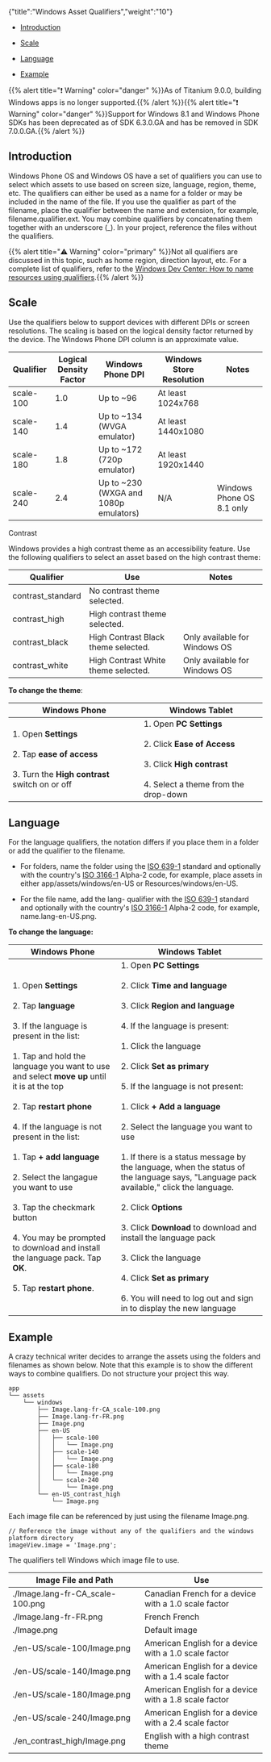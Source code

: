 {"title":"Windows Asset Qualifiers","weight":"10"}

* [Introduction](#introduction)

* [Scale](#scale)

* [Language](#language)

* [Example](#example)

{{% alert title="❗️ Warning" color="danger" %}}As of Titanium 9.0.0, building Windows apps is no longer supported.{{% /alert %}}{{% alert title="❗️ Warning" color="danger" %}}Support for Windows 8.1 and Windows Phone SDKs has been deprecated as of SDK 6.3.0.GA and has be removed in SDK 7.0.0.GA.{{% /alert %}}

## Introduction

Windows Phone OS and Windows OS have a set of qualifiers you can use to select which assets to use based on screen size, language, region, theme, etc. The qualifiers can either be used as a name for a folder or may be included in the name of the file. If you use the qualifier as part of the filename, place the qualifier between the name and extension, for example, filename.qualifier.ext. You may combine qualifiers by concatenating them together with an underscore (\_). In your project, reference the files without the qualifiers.

{{% alert title="⚠️ Warning" color="primary" %}}Not all qualifiers are discussed in this topic, such as home region, direction layout, etc. For a complete list of qualifiers, refer to the [Windows Dev Center: How to name resources using qualifiers](https://msdn.microsoft.com/en-us/library/windows/apps/xaml/hh965324.aspx).{{% /alert %}}

## Scale

Use the qualifiers below to support devices with different DPIs or screen resolutions. The scaling is based on the logical density factor returned by the device. The Windows Phone DPI column is an approximate value.

| Qualifier | Logical Density Factor | Windows Phone DPI | Windows Store Resolution | Notes |
| --- | --- | --- | --- | --- |
| scale-100 | 1.0 | Up to ~96 | At least 1024x768 |  |
| scale-140 | 1.4 | Up to ~134 (WVGA emulator) | At least 1440x1080 |  |
| scale-180 | 1.8 | Up to ~172 (720p emulator) | At least 1920x1440 |  |
| scale-240 | 2.4 | Up to ~230 (WXGA and 1080p emulators) | N/A | Windows Phone OS 8.1 only |

Contrast

Windows provides a high contrast theme as an accessibility feature. Use the following qualifiers to select an asset based on the high contrast theme:

| Qualifier | Use | Notes |
| --- | --- | --- |
| contrast\_standard | No contrast theme selected. |  |
| contrast\_high | High contrast theme selected. |  |
| contrast\_black | High Contrast Black theme selected. | Only available for Windows OS |
| contrast\_white | High Contrast White theme selected. | Only available for Windows OS |

**To change the theme**:

| Windows Phone | Windows Tablet |
| --- | --- |
| 1. Open **Settings**<br />    <br />2. Tap **ease of access**<br />    <br />3. Turn the **High contrast** switch on or off | 1. Open **PC Settings**<br />    <br />2. Click **Ease of Access**<br />    <br />3. Click **High contrast**<br />    <br />4. Select a theme from the drop-down |

## Language

For the language qualifiers, the notation differs if you place them in a folder or add the qualifier to the filename.

* For folders, name the folder using the [ISO 639-1](http://en.wikipedia.org/wiki/ISO_639-1) standard and optionally with the country's [ISO 3166-1](https://en.wikipedia.org/?title=ISO_3166-1) Alpha-2 code, for example, place assets in either app/assets/windows/en-US or Resources/windows/en-US.

* For the file name, add the lang- qualifier with the [ISO 639-1](http://en.wikipedia.org/wiki/ISO_639-1) standard and optionally with the country's [ISO 3166-1](https://en.wikipedia.org/?title=ISO_3166-1) Alpha-2 code, for example, name.lang-en-US.png.

**To change the language:**

| Windows Phone | Windows Tablet |
| --- | --- |
| 1. Open **Settings**<br />    <br />2. Tap **language**<br />    <br />3. If the language is present in the list:<br />    <br />    1. Tap and hold the language you want to use and select **move up** until it is at the top<br />        <br />    2. Tap **restart phone**<br />        <br />4. If the language is not present in the list:<br />    <br />    1. Tap **+ add language**<br />        <br />    2. Select the langague you want to use<br />        <br />    3. Tap the checkmark button<br />        <br />    4. You may be prompted to download and install the language pack. Tap **OK**.<br />        <br />    5. Tap **restart phone**. | 1. Open **PC Settings**<br />    <br />2. Click **Time and language**<br />    <br />3. Click **Region and language**<br />    <br />4. If the language is present:<br />    <br />    1. Click the language<br />        <br />    2. Click **Set as primary**<br />        <br />5. If the language is not present:<br />    <br />    1. Click **\+ Add a language**<br />        <br />    2. Select the language you want to use<br />        <br />        1. If there is a status message by the language, when the status of the language says, "Language pack available," click the language.<br />            <br />        2. Click **Options**<br />            <br />        3. Click **Download** to download and install the language pack<br />            <br />    3. Click the language<br />        <br />    4. Click **Set as primary**<br />        <br />6. You will need to log out and sign in to display the new language |

## Example

A crazy technical writer decides to arrange the assets using the folders and filenames as shown below. Note that this example is to show the different ways to combine qualifiers. Do not structure your project this way.

```
app
└── assets
    └── windows
        ├── Image.lang-fr-CA_scale-100.png
        ├── Image.lang-fr-FR.png
        ├── Image.png
        ├── en-US
        │   ├── scale-100
        │   │   └── Image.png
        │   ├── scale-140
        │   │   └── Image.png
        │   ├── scale-180
        │   │   └── Image.png
        │   └── scale-240
        │       └── Image.png
        └── en-US_contrast_high
            └── Image.png
```

Each image file can be referenced by just using the filename Image.png.

```
// Reference the image without any of the qualifiers and the windows platform directory
imageView.image = 'Image.png';
```

The qualifiers tell Windows which image file to use.

| Image File and Path | Use |
| --- | --- |
| ./Image.lang-fr-CA\_scale-100.png | Canadian French for a device with a 1.0 scale factor |
| ./Image.lang-fr-FR.png | French French |
| ./Image.png | Default image |
| ./en-US/scale-100/Image.png | American English for a device with a 1.0 scale factor |
| ./en-US/scale-140/Image.png | American English for a device with a 1.4 scale factor |
| ./en-US/scale-180/Image.png | American English for a device with a 1.8 scale factor |
| ./en-US/scale-240/Image.png | American English for a device with a 2.4 scale factor |
| ./en\_contrast\_high/Image.png | English with a high contrast theme |

